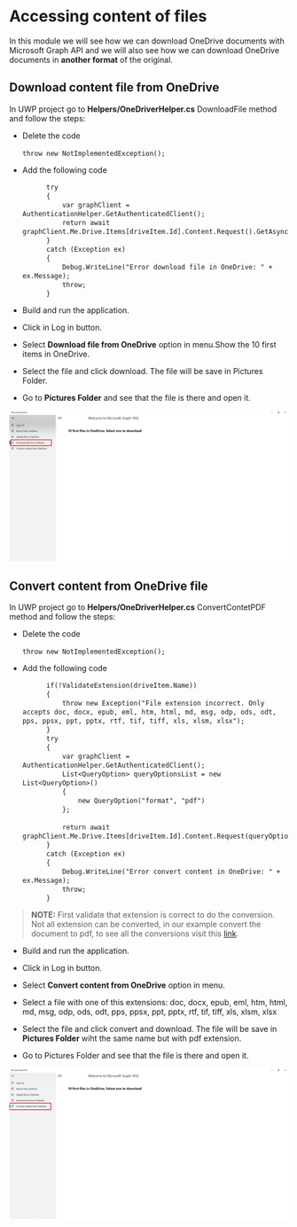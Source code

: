 # Accessing content of files

In this module we will see how we can download OneDrive documents with Microsoft Graph API and we will also see how we can download OneDrive documents in **another format** of the original.

## Download content file from OneDrive

In UWP project go to **Helpers/OneDriverHelper.cs** DownloadFile method and follow the steps:

- Delete the code

	`throw new NotImplementedException();`

- Add the following code

          	try
            {
                var graphClient = AuthenticationHelper.GetAuthenticatedClient();                
                return await graphClient.Me.Drive.Items[driveItem.Id].Content.Request().GetAsync();
            }
            catch (Exception ex)
            {
                Debug.WriteLine("Error download file in OneDrive: " + ex.Message);
                throw;
            }

- Build and run the application.

- Click in Log in button.

- Select **Download file from OneDrive** option in menu.Show the 10 first items in OneDrive.

- Select the file and click download. The file will be save in Pictures Folder.

- Go to **Pictures Folder** and see that the file is there and open it.

![alt text](/labs-pr/Drive-user-engagement-across-all-your-devices-with-Microsoft-Graph/media/DownloadFile.png) 

## Convert content from OneDrive file

In UWP project go to **Helpers/OneDriverHelper.cs** ConvertContetPDF method and follow the steps:

- Delete the code

	`throw new NotImplementedException();`

- Add the following code

            if(!ValidateExtension(driveItem.Name))
            {
                throw new Exception("File extension incorrect. Only accepts doc, docx, epub, eml, htm, html, md, msg, odp, ods, odt, pps, ppsx, ppt, pptx, rtf, tif, tiff, xls, xlsm, xlsx");
            }
            try
            {
                var graphClient = AuthenticationHelper.GetAuthenticatedClient();
                List<QueryOption> queryOptionsList = new List<QueryOption>()
                {
                    new QueryOption("format", "pdf")
                };                

                return await graphClient.Me.Drive.Items[driveItem.Id].Content.Request(queryOptionsList).GetAsync();
            }
            catch (Exception ex)
            {
                Debug.WriteLine("Error convert content in OneDrive: " + ex.Message);
                throw;
            }



> **NOTE:** First validate that extension is correct to do the conversion. Not all extension can be converted, in our example convert the document to pdf, to see all the conversions visit this [link](https://docs.microsoft.com/en-us/onedrive/developer/rest-api/api/driveitem_get_content_format).

- Build and run the application.

- Click in Log in button.

- Select **Convert content from OneDrive** option in menu.

- Select a file with one of this extensions: doc, docx, epub, eml, htm, html, md, msg, odp, ods, odt, pps, ppsx, ppt, pptx, rtf, tif, tiff, xls, xlsm, xlsx

- Select the file and click convert and download. The file will be save in **Pictures Folder** wiht the same name but with pdf extension.

- Go to Pictures Folder and see that the file is there and open it.

![alt text](/labs-pr/Drive-user-engagement-across-all-your-devices-with-Microsoft-Graph/media/ConvertFile.png) 
